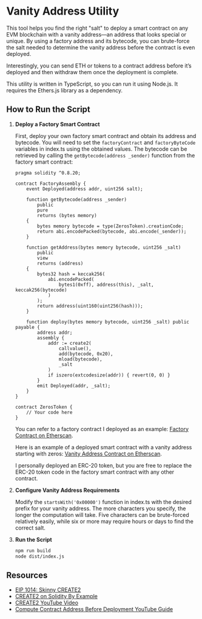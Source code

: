 # Vanity Address Utility

This tool helps you find the right "salt" to deploy a smart contract on any EVM blockchain with a vanity address—an address that looks special or unique. By using a factory address and its bytecode, you can brute-force the salt needed to determine the vanity address before the contract is even deployed.

Interestingly, you can send ETH or tokens to a contract address before it’s deployed and then withdraw them once the deployment is complete.

This utility is written in TypeScript, so you can run it using Node.js. It requires the Ethers.js library as a dependency.

## How to Run the Script

1. **Deploy a Factory Smart Contract**

   First, deploy your own factory smart contract and obtain its address and bytecode. You will need to set the `factoryContract` and `factoryByteCode` variables in index.ts using the obtained values. The bytecode can be retrieved by calling the `getBytecode(address _sender)` function from the factory smart contract:

   ```solidity
   pragma solidity ^0.8.20;

   contract FactoryAssembly {
       event Deployed(address addr, uint256 salt);

       function getBytecode(address _sender)
           public
           pure
           returns (bytes memory)
       {
           bytes memory bytecode = type(ZerosToken).creationCode;
           return abi.encodePacked(bytecode, abi.encode(_sender));
       }

       function getAddress(bytes memory bytecode, uint256 _salt)
           public
           view
           returns (address)
       {
           bytes32 hash = keccak256(
               abi.encodePacked(
                   bytes1(0xff), address(this), _salt, keccak256(bytecode)
               )
           );
           return address(uint160(uint256(hash)));
       }

       function deploy(bytes memory bytecode, uint256 _salt) public payable {
           address addr;
           assembly {
               addr := create2(
                   callvalue(), 
                   add(bytecode, 0x20),
                   mload(bytecode), 
                   _salt 
               )
               if iszero(extcodesize(addr)) { revert(0, 0) }
           }
           emit Deployed(addr, _salt);
       }
   }

   contract ZerosToken {
       // Your code here
   }
   ```

    You can refer to a factory contract I deployed as an example: [Factory Contract on Etherscan](https://optimistic.etherscan.io/address/0xfe0417c2e1ed375ea1baec576fce266555a1de23).

   Here is an example of a deployed smart contract with a vanity address starting with zeros: [Vanity Address Contract on Etherscan](https://optimistic.etherscan.io/address/0x00000f15b579291901007124d3605f11b46e2fbf).

   I personally deployed an ERC-20 token, but you are free to replace the ERC-20 token code in the factory smart contract with any other contract.


2. **Configure Vanity Address Requirements**

   Modify the `startsWith('0x00000')` function in index.ts with the desired prefix for your vanity address. The more characters you specify, the longer the computation will take. Five characters can be brute-forced relatively easily, while six or more may require hours or days to find the correct salt.

3. **Run the Script**

   ```bash
   npm run build
   node dist/index.js
   ```

## Resources

- [EIP 1014: Skinny CREATE2](https://eips.ethereum.org/EIPS/eip-1014)
- [CREATE2 on Solidity By Example](https://solidity-by-example.org/app/create2/)
- [CREATE2 YouTube Video](https://www.youtube.com/watch?v=-XT2YCQGVEQ)
- [Compute Contract Address Before Deployment YouTube Guide](https://www.youtube.com/watch?v=883-koWrsO4)